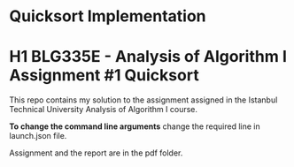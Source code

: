 # Quicksort Implementation

# H1 BLG335E - Analysis of Algorithm I Assignment #1 Quicksort

This repo contains my solution to the assignment assigned in the Istanbul Technical University Analysis of Algorithm I course.

**To change the command line arguments** change the required line in launch.json file.

Assignment and the report are in the pdf folder.
